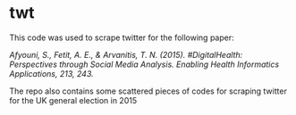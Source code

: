 # twt

This code was used to scrape twitter for the following paper:

*Afyouni, S., Fetit, A. E., & Arvanitis, T. N. (2015). \#DigitalHealth: Perspectives through Social Media Analysis. Enabling Health Informatics Applications, 213, 243.*

The repo also contains some scattered pieces of codes for scraping twitter for the UK general election in 2015
